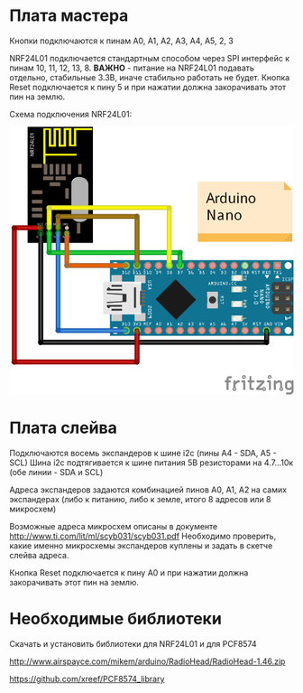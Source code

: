 # Плата мастера
Кнопки подключаются к пинам A0, А1, А2, А3, А4, A5, 2, 3

NRF24L01 подключается стандартным способом через SPI интерфейс к пинам 10, 11, 12, 13, 8. **ВАЖНО** - питание на NRF24L01 подавать отдельно, стабильные 3.3В, иначе стабильно работать не будет.
Кнопка Reset подключается к пину 5 и при нажатии должна закорачивать этот пин на землю.

Схема подключения NRF24L01:

![Иллюстрация к проекту](https://github.com/denisdenk/SpeedReaction_game/blob/master/nrf24l01.png)

# Плата слейва
Подключаются восемь экспандеров к шине i2c (пины A4 - SDA, A5 - SCL)
Шина i2c подтягивается к шине питания 5В резисторами на 4.7...10к (обе линии - SDA и SCL)

Адреса экспандеров задаются комбинацией пинов А0, А1, А2 на самих экспандерах (либо к питанию, либо к земле, итого 8 адресов или 8 микросхем)

Возможные адреса микросхем описаны в документе http://www.ti.com/lit/ml/scyb031/scyb031.pdf
Необходимо проверить, какие именно микросхемы экспандеров куплены и задать в скетче слейва адреса.

Кнопка Reset подключается к пину А0 и при нажатии должна закорачивать этот пин на землю.


# Необходимые библиотеки
Скачать и установить библиотеки для NRF24L01 и для PCF8574

http://www.airspayce.com/mikem/arduino/RadioHead/RadioHead-1.46.zip

https://github.com/xreef/PCF8574_library

